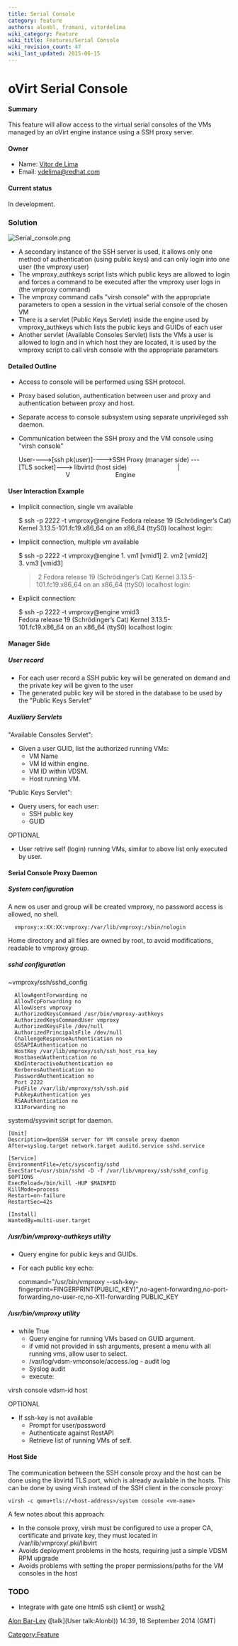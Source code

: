 ```yaml
---
title: Serial Console
category: feature
authors: alonbl, fromani, vitordelima
wiki_category: Feature
wiki_title: Features/Serial Console
wiki_revision_count: 47
wiki_last_updated: 2015-06-15
---
```


# oVirt Serial Console

#### Summary

This feature will allow access to the virtual serial consoles of the VMs managed by an oVirt engine instance using a SSH proxy server.

#### Owner

*   Name: [ Vitor de Lima](User:Vitordelima)
*   Email: vdelima@redhat.com

#### Current status

In development.

### Solution

![](Serial_console.png "Serial_console.png")

*   A secondary instance of the SSH server is used, it allows only one method of authentication (using public keys) and can only login into one user (the vmproxy user)
*   The vmproxy_authkeys script lists which public keys are allowed to login and forces a command to be executed after the vmproxy user logs in (the vmproxy command)
*   The vmproxy command calls "virsh console" with the appropriate parameters to open a session in the virtual serial console of the chosen VM
*   There is a servlet (Public Keys Servlet) inside the engine used by vmproxy_authkeys which lists the public keys and GUIDs of each user
*   Another servlet (Available Consoles Servlet) lists the VMs a user is allowed to login and in which host they are located, it is used by the vmproxy script to call virsh console with the appropriate parameters

#### Detailed Outline

*   Access to console will be performed using SSH protocol.
*   Proxy based solution, authentication between user and proxy and authentication between proxy and host.
*   Separate access to console subsystem using separate unprivileged ssh daemon.
*   Communication between the SSH proxy and the VM console using "virsh console"

      User---->[ssh pk(user)]---->SSH Proxy (manager side) ---[TLS socket]---> libvirtd (host side)
                                  |
                                 V
                               Engine

#### User Interaction Example

*   Implicit connection, single vm available

      $ ssh -p 2222 -t vmproxy@engine
      Fedora release 19 (Schrödinger’s Cat)
      Kernel 3.13.5-101.fc19.x86_64 on an x86_64 (ttyS0)
      localhost login:

*   Implicit connection, multiple vm available

      $ ssh -p 2222 -t vmproxy@engine
      1. vm1 [vmid1]
      2. vm2 [vmid2]
      3. vm3 [vmid3]
      > 2
      Fedora release 19 (Schrödinger’s Cat)
      Kernel 3.13.5-101.fc19.x86_64 on an x86_64 (ttyS0)
      localhost login:

*   Explicit connection:

      $ ssh -p 2222 -t vmproxy@engine vmid3
      Fedora release 19 (Schrödinger’s Cat)
      Kernel 3.13.5-101.fc19.x86_64 on an x86_64 (ttyS0)
      localhost login:

#### Manager Side

##### User record

*   For each user record a SSH public key will be generated on demand and the private key will be given to the user
*   The generated public key will be stored in the database to be used by the "Public Keys Servlet"

##### Auxiliary Servlets

"Available Consoles Servlet":

*   Given a user GUID, list the authorized running VMs:
    -   VM Name
    -   VM Id within engine.
    -   VM ID within VDSM.
    -   Host running VM.

"Public Keys Servlet":

*   Query users, for each user:
    -   SSH public key
    -   GUID

OPTIONAL

*   User retrive self (login) running VMs, similar to above list only executed by user.

#### Serial Console Proxy Daemon

##### System configuration

A new os user and group will be created vmproxy, no password access is allowed, no shell.

      vmproxy:x:XX:XX:vmproxy:/var/lib/vmproxy:/sbin/nologin

Home directory and all files are owned by root, to avoid modifications, readable to vmproxy group.

##### sshd configuration

~vmproxy/ssh/sshd_config

      AllowAgentForwarding no
      AllowTcpForwarding no
      AllowUsers vmproxy
      AuthorizedKeysCommand /usr/bin/vmproxy-authkeys
      AuthorizedKeysCommandUser vmproxy
      AuthorizedKeysFile /dev/null
      AuthorizedPrincipalsFile /dev/null
      ChallengeResponseAuthentication no
      GSSAPIAuthentication no
      HostKey /var/lib/vmproxy/ssh/ssh_host_rsa_key
      HostbasedAuthentication no
      KbdInteractiveAuthentication no
      KerberosAuthentication no
      PasswordAuthentication no
      Port 2222
      PidFile /var/lib/vmproxy/ssh/ssh.pid
      PubkeyAuthentication yes
      RSAAuthentication no
      X11Forwarding no

systemd/sysvinit script for daemon.

    [Unit]
    Description=OpenSSH server for VM console proxy daemon
    After=syslog.target network.target auditd.service sshd.service

    [Service]
    EnvironmentFile=/etc/sysconfig/sshd
    ExecStart=/usr/sbin/sshd -D -f /var/lib/vmproxy/ssh/sshd_config $OPTIONS
    ExecReload=/bin/kill -HUP $MAINPID
    KillMode=process
    Restart=on-failure
    RestartSec=42s

    [Install]
    WantedBy=multi-user.target

##### /usr/bin/vmproxy-authkeys utility

*   Query engine for public keys and GUIDs.
*   For each public key echo:

      command="/usr/bin/vmproxy --ssh-key-fingerprint=FINGERPRINT(PUBLIC_KEY)",no-agent-forwarding,no-port-forwarding,no-user-rc,no-X11-forwarding PUBLIC_KEY

##### /usr/bin/vmproxy utility

*   while True
    -   Query engine for running VMs based on GUID argument.
    -   if vmid not provided in ssh arguments, present a menu with all running vms, allow user to select.
    -   /var/log/vdsm-vmconsole/access.log - audit log
    -   Syslog audit
    -   execute:

virsh console vdsm-id host

OPTIONAL

*   If ssh-key is not available
    -   Prompt for user/password
    -   Authenticate against RestAPI
    -   Retrieve list of running VMs of self.

#### Host Side

The communication between the SSH console proxy and the host can be done using the libvirtd TLS port, which is already available in the hosts. This can be done by using virsh instead of the SSH client in the console proxy:

    virsh -c qemu+tls://<host-address>/system console <vm-name>

A few notes about this approach:

*   In the console proxy, virsh must be configured to use a proper CA, certificate and private key, they must located in /var/lib/vmproxy/.pki/libvirt
*   Avoids deployment problems in the hosts, requiring just a simple VDSM RPM upgrade
*   Avoids problems with setting the proper permissions/paths for the VM consoles in the host

### TODO

*   Integrate with gate one html5 ssh client[1](https://github.com/liftoff/GateOne) or wssh[2](https://github.com/aluzzardi/wssh/)

[Alon Bar-Lev](User:Alonbl) ([talk](User talk:Alonbl)) 14:39, 18 September 2014 (GMT)

<Category:Feature>
